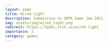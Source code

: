 ```yaml
---
layout: page
title: Wired Light
description: Submission to GMTK Game Jam 2021
img: assets/img/wired_light.png
redirect: https://fgdev.itch.io/wired-light
importance: 3
category: games
---
```

